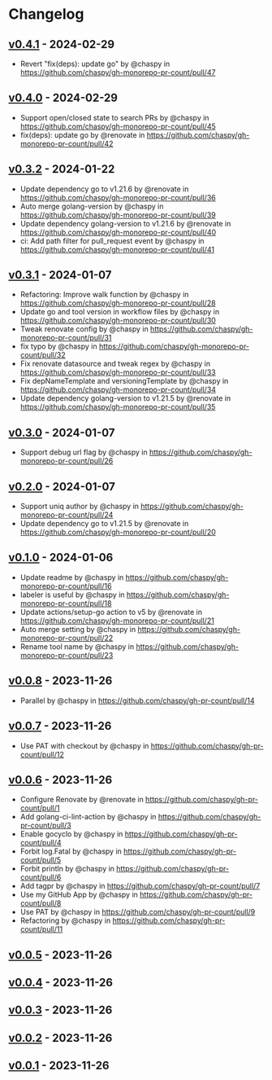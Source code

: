 # Changelog

## [v0.4.1](https://github.com/chaspy/gh-monorepo-pr-count/compare/v0.4.0...v0.4.1) - 2024-02-29
- Revert "fix(deps): update go" by @chaspy in https://github.com/chaspy/gh-monorepo-pr-count/pull/47

## [v0.4.0](https://github.com/chaspy/gh-monorepo-pr-count/compare/v0.3.2...v0.4.0) - 2024-02-29
- Support open/closed state to search PRs by @chaspy in https://github.com/chaspy/gh-monorepo-pr-count/pull/45
- fix(deps): update go by @renovate in https://github.com/chaspy/gh-monorepo-pr-count/pull/42

## [v0.3.2](https://github.com/chaspy/gh-monorepo-pr-count/compare/v0.3.1...v0.3.2) - 2024-01-22
- Update dependency go to v1.21.6 by @renovate in https://github.com/chaspy/gh-monorepo-pr-count/pull/36
- Auto merge golang-version by @chaspy in https://github.com/chaspy/gh-monorepo-pr-count/pull/39
- Update dependency golang-version to v1.21.6 by @renovate in https://github.com/chaspy/gh-monorepo-pr-count/pull/40
- ci: Add path filter for pull_request event by @chaspy in https://github.com/chaspy/gh-monorepo-pr-count/pull/41

## [v0.3.1](https://github.com/chaspy/gh-monorepo-pr-count/compare/v0.3.0...v0.3.1) - 2024-01-07
- Refactoring: Improve walk function by @chaspy in https://github.com/chaspy/gh-monorepo-pr-count/pull/28
- Update go and tool version in workflow files by @chaspy in https://github.com/chaspy/gh-monorepo-pr-count/pull/30
- Tweak renovate config by @chaspy in https://github.com/chaspy/gh-monorepo-pr-count/pull/31
- fix typo by @chaspy in https://github.com/chaspy/gh-monorepo-pr-count/pull/32
- Fix renovate datasource and tweak regex by @chaspy in https://github.com/chaspy/gh-monorepo-pr-count/pull/33
- Fix depNameTemplate and versioningTemplate by @chaspy in https://github.com/chaspy/gh-monorepo-pr-count/pull/34
- Update dependency golang-version to v1.21.5 by @renovate in https://github.com/chaspy/gh-monorepo-pr-count/pull/35

## [v0.3.0](https://github.com/chaspy/gh-monorepo-pr-count/compare/v0.2.0...v0.2.1) - 2024-01-07

- Support debug url flag by @chaspy in https://github.com/chaspy/gh-monorepo-pr-count/pull/26

## [v0.2.0](https://github.com/chaspy/gh-monorepo-pr-count/compare/v0.1.0...v0.1.1) - 2024-01-07

- Support uniq author by @chaspy in https://github.com/chaspy/gh-monorepo-pr-count/pull/24
- Update dependency go to v1.21.5 by @renovate in https://github.com/chaspy/gh-monorepo-pr-count/pull/20

## [v0.1.0](https://github.com/chaspy/gh-monorepo-pr-count/compare/v0.0.8...v0.0.9) - 2024-01-06

- Update readme by @chaspy in https://github.com/chaspy/gh-monorepo-pr-count/pull/16
- labeler is useful by @chaspy in https://github.com/chaspy/gh-monorepo-pr-count/pull/18
- Update actions/setup-go action to v5 by @renovate in https://github.com/chaspy/gh-monorepo-pr-count/pull/21
- Auto merge setting by @chaspy in https://github.com/chaspy/gh-monorepo-pr-count/pull/22
- Rename tool name by @chaspy in https://github.com/chaspy/gh-monorepo-pr-count/pull/23

## [v0.0.8](https://github.com/chaspy/gh-pr-count/compare/v0.0.7...v0.0.8) - 2023-11-26

- Parallel by @chaspy in https://github.com/chaspy/gh-pr-count/pull/14

## [v0.0.7](https://github.com/chaspy/gh-pr-count/compare/v0.0.6...v0.0.7) - 2023-11-26

- Use PAT with checkout by @chaspy in https://github.com/chaspy/gh-pr-count/pull/12

## [v0.0.6](https://github.com/chaspy/gh-pr-count/compare/v0.0.5...v0.0.6) - 2023-11-26

- Configure Renovate by @renovate in https://github.com/chaspy/gh-pr-count/pull/1
- Add golang-ci-lint-action by @chaspy in https://github.com/chaspy/gh-pr-count/pull/3
- Enable gocyclo by @chaspy in https://github.com/chaspy/gh-pr-count/pull/4
- Forbit log.Fatal by @chaspy in https://github.com/chaspy/gh-pr-count/pull/5
- Forbit println by @chaspy in https://github.com/chaspy/gh-pr-count/pull/6
- Add tagpr by @chaspy in https://github.com/chaspy/gh-pr-count/pull/7
- Use my GitHub App by @chaspy in https://github.com/chaspy/gh-pr-count/pull/8
- Use PAT by @chaspy in https://github.com/chaspy/gh-pr-count/pull/9
- Refactoring by @chaspy in https://github.com/chaspy/gh-pr-count/pull/11

## [v0.0.5](https://github.com/chaspy/gh-pr-count/compare/v0.0.4...v0.0.5) - 2023-11-26

## [v0.0.4](https://github.com/chaspy/gh-pr-count/compare/v0.0.3...v0.0.4) - 2023-11-26

## [v0.0.3](https://github.com/chaspy/gh-pr-count/compare/v0.0.2...v0.0.3) - 2023-11-26

## [v0.0.2](https://github.com/chaspy/gh-pr-count/compare/v0.0.1...v0.0.2) - 2023-11-26

## [v0.0.1](https://github.com/chaspy/gh-pr-count/commits/v0.0.1) - 2023-11-26

